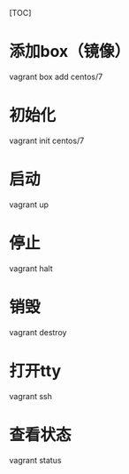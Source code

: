 [TOC]

# 添加box（镜像）
vagrant box add centos/7

# 初始化
vagrant init centos/7

# 启动
vagrant up

# 停止
vagrant halt

# 销毁
vagrant destroy

# 打开tty
vagrant ssh

# 查看状态
vagrant status
